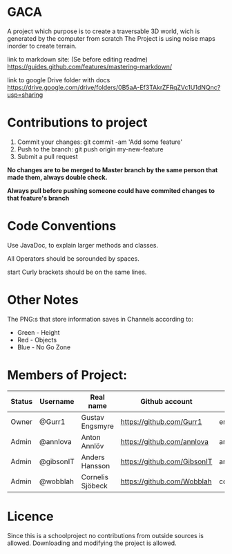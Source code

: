 # GACA

A project which purpose is to create a traversable 3D world, wich is generated by the computer from scratch
The Project is using noise maps inorder to create terrain. 


link to markdown site: (Se before editing readme) https://guides.github.com/features/mastering-markdown/


link to google Drive folder with docs https://drive.google.com/drive/folders/0B5aA-Ef3TAkrZFRqZVc1U1dNQnc?usp=sharing

# Contributions to project
1. Commit your changes: git commit -am 'Add some feature'
1. Push to the branch: git push origin my-new-feature
1. Submit a pull request

**No changes are to be merged to Master branch by the same person that made them, always double check.**

**Always pull before pushing someone could have commited changes to that feature's branch**

# Code Conventions

Use JavaDoc, to explain larger methods and classes.

All Operators should be sorounded by spaces. 

start Curly brackets should be on the same lines. 

# Other Notes

The PNG:s that store information saves in Channels according to: 

* Green - Height
* Red   - Objects
* Blue  - No Go Zone

# Members of Project:
Status | Username | Real name | Github account | CID
------------ | ------------- | ------------ | ------------- | ------------- 
Owner | @Gurr1 | Gustav Engsmyre | https://github.com/Gurr1 | engsmyre
Admin |  @annlova | Anton Annlöv | https://github.com/annlova | annlova
Admin | @gibsonIT | Anders Hansson | https://github.com/GibsonIT | anderhan
Admin | @wobblah | Cornelis Sjöbeck | https://github.com/Wobblah | corsjo

# Licence
Since this is a schoolproject no contributions from outside sources is allowed. 
Downloading and modifying the project is allowed. 

 

